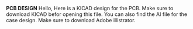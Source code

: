 **PCB DESIGN**
Hello, 
Here is a KICAD design for the PCB. Make sure to download KICAD befor opening this file.
You can also find the AI file for the case design. Make sure to download Adobe illistrator.
